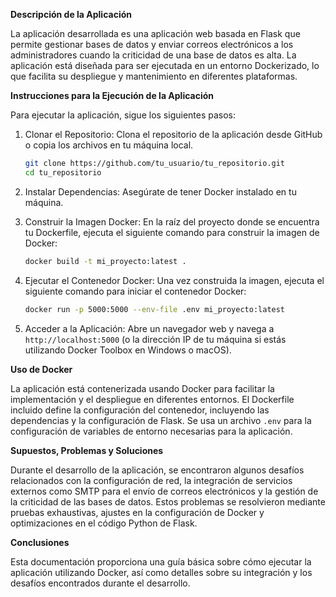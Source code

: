 **Descripción de la Aplicación**

La aplicación desarrollada es una aplicación web basada en Flask que permite gestionar bases de datos y enviar correos electrónicos a los administradores cuando la criticidad de una base de datos es alta. 
La aplicación está diseñada para ser ejecutada en un entorno Dockerizado, lo que facilita su despliegue y mantenimiento en diferentes plataformas.

**Instrucciones para la Ejecución de la Aplicación**

Para ejecutar la aplicación, sigue los siguientes pasos:

1. Clonar el Repositorio: Clona el repositorio de la aplicación desde GitHub o copia los archivos en tu máquina local.

   ```bash
   git clone https://github.com/tu_usuario/tu_repositorio.git
   cd tu_repositorio
   ```

2. Instalar Dependencias: Asegúrate de tener Docker instalado en tu máquina. 
3. Construir la Imagen Docker: En la raíz del proyecto donde se encuentra tu Dockerfile, ejecuta el siguiente comando para construir la imagen de Docker:

   ```bash
   docker build -t mi_proyecto:latest .
   ```

4. Ejecutar el Contenedor Docker: Una vez construida la imagen, ejecuta el siguiente comando para iniciar el contenedor Docker:

   ```bash
   docker run -p 5000:5000 --env-file .env mi_proyecto:latest
   ```

5. Acceder a la Aplicación: Abre un navegador web y navega a `http://localhost:5000` (o la dirección IP de tu máquina si estás utilizando Docker Toolbox en Windows o macOS).

**Uso de Docker**

La aplicación está contenerizada usando Docker para facilitar la implementación y el despliegue en diferentes entornos. 
El Dockerfile incluido define la configuración del contenedor, incluyendo las dependencias y la configuración de Flask. 
Se usa un archivo `.env` para la configuración de variables de entorno necesarias para la aplicación.

**Supuestos, Problemas y Soluciones**

Durante el desarrollo de la aplicación, se encontraron algunos desafíos relacionados con la configuración de red, la integración de servicios externos como SMTP para el envío de correos electrónicos
y la gestión de la criticidad de las bases de datos. Estos problemas se resolvieron mediante pruebas exhaustivas, ajustes en la configuración de Docker y optimizaciones en el código Python de Flask.

**Conclusiones**

Esta documentación proporciona una guía básica sobre cómo ejecutar la aplicación utilizando Docker, así como detalles sobre su integración y los desafíos encontrados durante el desarrollo. 


